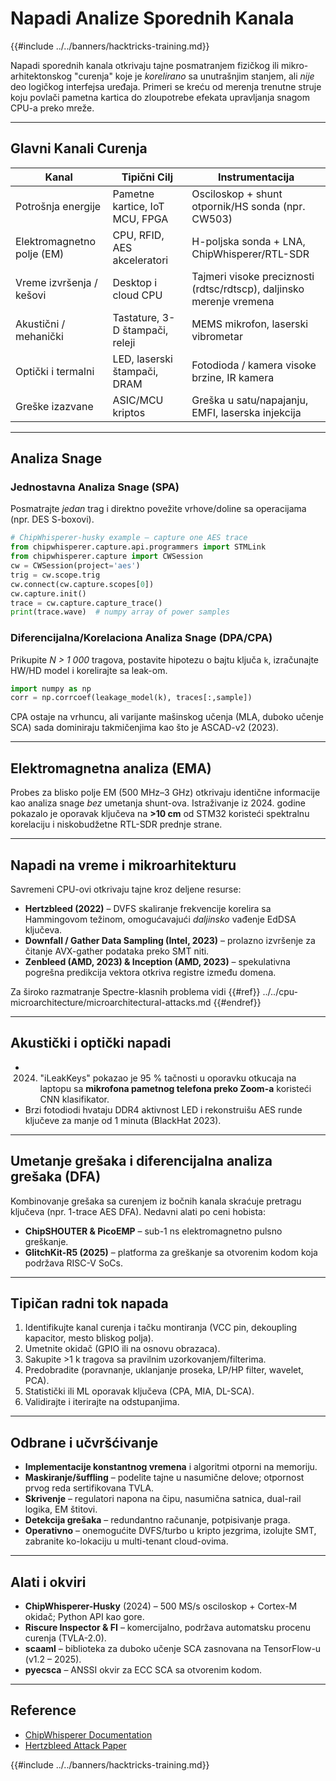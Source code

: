 # Napadi Analize Sporednih Kanala

{{#include ../../banners/hacktricks-training.md}}

Napadi sporednih kanala otkrivaju tajne posmatranjem fizičkog ili mikro-arhitektonskog "curenja" koje je *korelirano* sa unutrašnjim stanjem, ali *nije* deo logičkog interfejsa uređaja.  Primeri se kreću od merenja trenutne struje koju povlači pametna kartica do zloupotrebe efekata upravljanja snagom CPU-a preko mreže.

---

## Glavni Kanali Curenja

| Kanal | Tipični Cilj | Instrumentacija |
|-------|--------------|-----------------|
| Potrošnja energije | Pametne kartice, IoT MCU, FPGA | Osciloskop + shunt otpornik/HS sonda (npr. CW503) |
| Elektromagnetno polje (EM) | CPU, RFID, AES akceleratori | H-poljska sonda + LNA, ChipWhisperer/RTL-SDR |
| Vreme izvršenja / kešovi | Desktop i cloud CPU | Tajmeri visoke preciznosti (rdtsc/rdtscp), daljinsko merenje vremena |
| Akustični / mehanički | Tastature, 3-D štampači, releji | MEMS mikrofon, laserski vibrometar |
| Optički i termalni | LED, laserski štampači, DRAM | Fotodioda / kamera visoke brzine, IR kamera |
| Greške izazvane | ASIC/MCU kriptos | Greška u satu/napajanju, EMFI, laserska injekcija |

---

## Analiza Snage

### Jednostavna Analiza Snage (SPA)
Posmatrajte *jedan* trag i direktno povežite vrhove/doline sa operacijama (npr. DES S-boxovi).
```python
# ChipWhisperer-husky example – capture one AES trace
from chipwhisperer.capture.api.programmers import STMLink
from chipwhisperer.capture import CWSession
cw = CWSession(project='aes')
trig = cw.scope.trig
cw.connect(cw.capture.scopes[0])
cw.capture.init()
trace = cw.capture.capture_trace()
print(trace.wave)  # numpy array of power samples
```
### Diferencijalna/Korelaciona Analiza Snage (DPA/CPA)
Prikupite *N > 1 000* tragova, postavite hipotezu o bajtu ključa `k`, izračunajte HW/HD model i korelirajte sa leak-om.
```python
import numpy as np
corr = np.corrcoef(leakage_model(k), traces[:,sample])
```
CPA ostaje na vrhuncu, ali varijante mašinskog učenja (MLA, duboko učenje SCA) sada dominiraju takmičenjima kao što je ASCAD-v2 (2023).

---

## Elektromagnetna analiza (EMA)
Probes za blisko polje EM (500 MHz–3 GHz) otkrivaju identične informacije kao analiza snage *bez* umetanja shunt-ova. Istraživanje iz 2024. godine pokazalo je oporavak ključeva na **>10 cm** od STM32 koristeći spektralnu korelaciju i niskobudžetne RTL-SDR prednje strane.

---

## Napadi na vreme i mikroarhitekturu
Savremeni CPU-ovi otkrivaju tajne kroz deljene resurse:
* **Hertzbleed (2022)** – DVFS skaliranje frekvencije korelira sa Hammingovom težinom, omogućavajući *daljinsko* vađenje EdDSA ključeva.
* **Downfall / Gather Data Sampling (Intel, 2023)** – prolazno izvršenje za čitanje AVX-gather podataka preko SMT niti.
* **Zenbleed (AMD, 2023) & Inception (AMD, 2023)** – spekulativna pogrešna predikcija vektora otkriva registre između domena.

Za široko razmatranje Spectre-klasnih problema vidi {{#ref}}
../../cpu-microarchitecture/microarchitectural-attacks.md
{{#endref}}

---

## Akustički i optički napadi
* 2024. "​iLeakKeys" pokazao je 95 % tačnosti u oporavku otkucaja na laptopu sa **mikrofona pametnog telefona preko Zoom-a** koristeći CNN klasifikator.
* Brzi fotodiodi hvataju DDR4 aktivnost LED i rekonstruišu AES runde ključeve za manje od 1 minuta (BlackHat 2023).

---

## Umetanje grešaka i diferencijalna analiza grešaka (DFA)
Kombinovanje grešaka sa curenjem iz bočnih kanala skraćuje pretragu ključeva (npr. 1-trace AES DFA). Nedavni alati po ceni hobista:
* **ChipSHOUTER & PicoEMP** – sub-1 ns elektromagnetno pulsno greškanje.
* **GlitchKit-R5 (2025)** – platforma za greškanje sa otvorenim kodom koja podržava RISC-V SoCs.

---

## Tipičan radni tok napada
1. Identifikujte kanal curenja i tačku montiranja (VCC pin, dekoupling kapacitor, mesto bliskog polja).
2. Umetnite okidač (GPIO ili na osnovu obrazaca).
3. Sakupite >1 k tragova sa pravilnim uzorkovanjem/filterima.
4. Predobradite (poravnanje, uklanjanje proseka, LP/HP filter, wavelet, PCA).
5. Statistički ili ML oporavak ključeva (CPA, MIA, DL-SCA).
6. Validirajte i iterirajte na odstupanjima.

---

## Odbrane i učvršćivanje
* **Implementacije konstantnog vremena** i algoritmi otporni na memoriju.
* **Maskiranje/šuffling** – podelite tajne u nasumične delove; otpornost prvog reda sertifikovana TVLA.
* **Skrivenje** – regulatori napona na čipu, nasumična satnica, dual-rail logika, EM štitovi.
* **Detekcija grešaka** – redundantno računanje, potpisivanje praga.
* **Operativno** – onemogućite DVFS/turbo u kripto jezgrima, izolujte SMT, zabranite ko-lokaciju u multi-tenant cloud-ovima.

---

## Alati i okviri
* **ChipWhisperer-Husky** (2024) – 500 MS/s osciloskop + Cortex-M okidač; Python API kao gore.
* **Riscure Inspector & FI** – komercijalno, podržava automatsku procenu curenja (TVLA-2.0).
* **scaaml** – biblioteka za duboko učenje SCA zasnovana na TensorFlow-u (v1.2 – 2025).
* **pyecsca** – ANSSI okvir za ECC SCA sa otvorenim kodom.

---

## Reference

* [ChipWhisperer Documentation](https://chipwhisperer.readthedocs.io/en/latest/)
* [Hertzbleed Attack Paper](https://www.hertzbleed.com/)


{{#include ../../banners/hacktricks-training.md}}
